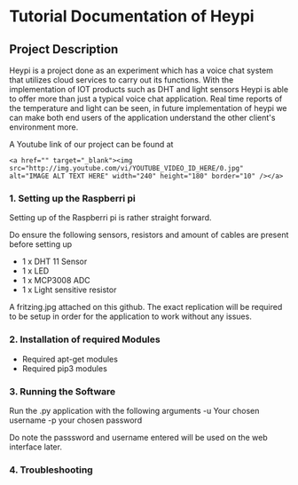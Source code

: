 # Tutorial Documentation of Heypi 

## Project Description

Heypi is a project done as an experiment which has a voice chat system that utilizes cloud services to carry out its functions. With the implementation of IOT products such as DHT and light sensors Heypi is able to offer more than just a typical voice chat application. Real time reports of the temperature and light can be seen, in future implementation of heypi we can make both end users of the application understand the other client's environment more. 

A Youtube link of our project can be found at 

```
<a href="" target="_blank"><img src="http://img.youtube.com/vi/YOUTUBE_VIDEO_ID_HERE/0.jpg" 
alt="IMAGE ALT TEXT HERE" width="240" height="180" border="10" /></a>
```

### 1. Setting up the Raspberri pi

Setting up of the Raspberri pi is rather straight forward.

Do ensure the following sensors, resistors and amount of cables are present before setting up

- 1 x DHT 11 Sensor
- 1 x LED 
- 1 x  MCP3008 ADC
- 1 x  Light sensitive resistor

A fritzing.jpg attached on this github. The exact replication will be required to be setup in order for the application to work without any issues.

### 2. Installation of required Modules

* Required apt-get modules
* Required pip3 modules

### 3. Running the Software

Run the .py application with the following arguments -u Your chosen username -p your chosen password

Do note the passsword and username entered will be used on the web interface later.



### 4. Troubleshooting



